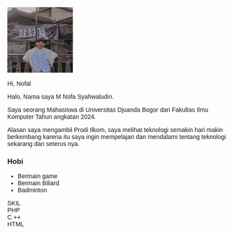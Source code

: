 <html lang="en">
<head>
  <meta charset="utf-8" />
  <meta content="width=device-width, initial-scale=1" name="viewport" />
  <title>Profile Nofal</title>
  <script src="https://cdn.tailwindcss.com"></script>
  <style>
    body {
      font-family: Arial, sans-serif;
    }
  </style>
</head>
<body class="bg-[#6f7ea7] p-6">
  <div class="max-w-7xl mx-auto">
    <div class="flex flex-wrap items-start gap-6">
      <div class="flex flex-col items-center gap-6">
        <img
          alt="Photo of a young man wearing white shirt and beige outerwear standing in front of a building with a banner that says RERANI BESAR"
          class="w-[150px] h-[150px] object-cover"
          height="150"
          src="payy.jpg"
          width="150"
        />
        <p class="text-black text-[20px] leading-[1.4] text-center">Hi, Nofal</p>
      </div>
      <div class="text-black text-[20px] leading-[1.4] max-w-[600px]">
        <p>Halo, Nama saya M Nofa Syahwaludin.</p>
        <p class="mt-6">
          Saya seorang Mahasiswa di Universitas Djuanda Bogor dari Fakultas Ilmu Komputer Tahun angkatan 2024.
        </p>
      </div>
    </div>
    <div class="flex flex-wrap gap-6 mt-16 max-w-7xl">
      <div class="bg-[#4a417a] rounded-[30px] p-6 flex-1 min-w-[280px] text-[30px] leading-[1.4] text-black">
        Alasan saya mengambil Prodi Ilkom, saya melihat teknologi semakin hari makin berkembang karena itu saya ingin mempelajari dan mendalami tentang teknologi sekarang dan seterus nya.
      </div>
      <div class="bg-[#4a417a] rounded-[30px] p-6 min-w-[280px] text-[30px] leading-[1.4] text-black flex flex-col justify-center">
        <h3 class="font-bold mb-3 text-center">Hobi</h3>
        <ul class="list-disc list-inside">
          <li>Bermain game</li>
          <li>Bermain Biliard</li>
          <li>Badminton</li>
        </ul>
      </div>
      <div class="border border-white rounded-none flex flex-col w-[140px] text-center text-white text-[18px] font-semibold">
        <div class="border-b border-white py-3 font-bold bg-transparent">SKIL</div>
        <div class="border-b border-white py-3 bg-[#7f8dbd]">PHP</div>
        <div class="border-b border-white py-3 bg-[#7f8dbd]">C ++</div>
        <div class="py-3 bg-[#7f8dbd]">HTML</div>
      </div>
    </div>
  </div>
</body>
</html>
